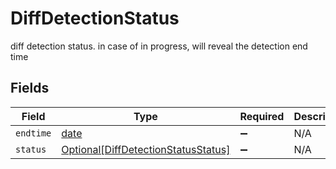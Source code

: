 # DiffDetectionStatus

diff detection status. in case of in progress, will reveal the detection end time


## Fields

| Field                                                                                   | Type                                                                                    | Required                                                                                | Description                                                                             |
| --------------------------------------------------------------------------------------- | --------------------------------------------------------------------------------------- | --------------------------------------------------------------------------------------- | --------------------------------------------------------------------------------------- |
| `endtime`                                                                               | [date](https://docs.python.org/3/library/datetime.html#date-objects)                    | :heavy_minus_sign:                                                                      | N/A                                                                                     |
| `status`                                                                                | [Optional[DiffDetectionStatusStatus]](../../models/shared/diffdetectionstatusstatus.md) | :heavy_minus_sign:                                                                      | N/A                                                                                     |